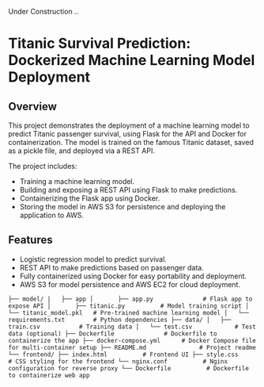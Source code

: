 Under Construction ..

# Titanic Survival Prediction: Dockerized Machine Learning Model Deployment
## Overview
This project demonstrates the deployment of a machine learning model to predict Titanic passenger survival, using Flask for the API and Docker for containerization. The model is trained on the famous Titanic dataset, saved as a pickle file, and deployed via a REST API.

The project includes:

* Training a machine learning model.
* Building and exposing a REST API using Flask to make predictions.
* Containerizing the Flask app using Docker.
* Storing the model in AWS S3 for persistence and deploying the application to AWS.

## Features
* Logistic regression model to predict survival.
* REST API to make predictions based on passenger data.
* Fully containerized using Docker for easy portability and deployment.
* AWS S3 for model persistence and AWS EC2 for cloud deployment.

`
├── model/
|   ├── app
│       ├── app.py              # Flask app to expose API
│       ├── titanic.py          # Model training script
│       └── titanic_model.pkl   # Pre-trained machine learning model
│   └── requirements.txt        # Python dependencies
├── data/
│   ├── train.csv           # Training data
│   └── test.csv            # Test data (optional)
├── Dockerfile              # Dockerfile to containerize the app
├── docker-compose.yml      # Docker Compose file for multi-container setup
├── README.md               # Project readme
└── frontend/
    ├── index.html          # Frontend UI
    ├── style.css           # CSS styling for the frontend
    └── nginx.conf          # Nginx configuration for reverse proxy
    └── Dockerfile          # Dockerfile to containerize web app
`
